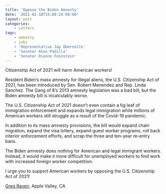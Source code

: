 ```yaml
---
title: 'Oppose the Biden Amnesty'
date: '2021-02-18T15:08:24-08:00'
layout: post
categories:
    - Letters
tags:
    - amnesty
    - jobs
    - 'Representative Jay Obernolte'
    - 'Senator Alex Padilla'
    - 'Senator Dianne Feinstein'
---
```


Citizenship Act of 2021 will harm American workers!

Resident Biden’s mass amnesty for illegal aliens, the U.S. Citizenship Act of 2021, has been introduced by Sen. Robert Menendez and Rep. Linda Sanchez. The Gang of 8’s 2013 amnesty legislation was a bad bill, but the Biden amnesty bill is incalculably worse.

The U.S. Citizenship Act of 2021 doesn’t even contain a fig leaf of immigration enforcement and expands legal immigration while millions of American workers still struggle as a result of the Covid-19 pandemic.

In addition to its mass amnesty provisions, the bill would expand chain migration, expand the visa lottery, expand guest worker programs, roll back interior enforcement efforts, and scrap the three and ten-year re-entry bans.

The Biden amnesty does nothing for American and legal immigrant workers. Instead, it would make it more difficult for unemployed workers to find work with increased foreign worker competition.

I urge you to support American workers by opposing the U.S. Citizenship Act of 2021!

[Greg Raven](https://www.gregraven.org/), Apple Valley, CA